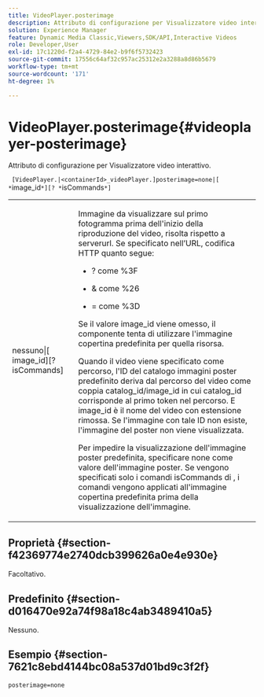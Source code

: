 ```yaml
---
title: VideoPlayer.posterimage
description: Attributo di configurazione per Visualizzatore video interattivo.
solution: Experience Manager
feature: Dynamic Media Classic,Viewers,SDK/API,Interactive Videos
role: Developer,User
exl-id: 17c1220d-f2a4-4729-84e2-b9f6f5732423
source-git-commit: 17556c64af32c957ac25312e2a3288a8d86b5679
workflow-type: tm+mt
source-wordcount: '171'
ht-degree: 1%

---
```


# VideoPlayer.posterimage{#videoplayer-posterimage}

Attributo di configurazione per Visualizzatore video interattivo.

` [VideoPlayer.|<containerId>_videoPlayer.]posterimage=none|[ *`image_id`*][? *`isCommands`*]`

<table id="table_C616483932C2482CA9794DDD7313FD7C"> 
 <tbody> 
  <tr> 
   <td colname="col1"> <p> <span class="codeph"> nessuno|[<span class="varname"> image_id</span>][?<span class="varname"> isCommands</span>]</span> </p> </td> 
   <td colname="col2"> <p> Immagine da visualizzare sul primo fotogramma prima dell'inizio della riproduzione del video, risolta rispetto a <span class="codeph"> serverurl</span>. Se specificato nell’URL, codifica HTTP quanto segue: </p> <p> 
     <ul id="ul_B38A687CEFE64C68A0B2C227A68A458F"> 
      <li id="li_E7AE1BDAC17E49E0B7ACF89C5C0529F0"> <p> <span class="codeph">?</span> come <span class="codeph"> %3F</span> </p> </li> 
      <li id="li_391CCF067F734480B2B4AFC9760C479A"> <p> <span class="codeph"> &amp;</span> come <span class="codeph"> %26</span> </p> </li> 
      <li id="li_6824B66A55554C5A8B12874DCF5BFAEE"> <p> <span class="codeph"> =</span> come <span class="codeph"> %3D</span> </p> </li> 
     </ul> </p> <p>Se il valore <span class="codeph"><span class="varname"> image_id</span></span> viene omesso, il componente tenta di utilizzare l'immagine copertina predefinita per quella risorsa. </p> <p>Quando il video viene specificato come percorso, l'ID del catalogo immagini poster predefinito deriva dal percorso del video come coppia <span class="codeph"> catalog_id/image_id</span> in cui <span class="codeph"> catalog_id</span> corrisponde al primo token nel percorso. E <span class="codeph"> image_id</span> è il nome del video con estensione rimossa. Se l'immagine con tale ID non esiste, l'immagine del poster non viene visualizzata. </p> <p>Per impedire la visualizzazione dell'immagine poster predefinita, specificare <span class="codeph"> none</span> come valore dell'immagine poster. Se vengono specificati solo i comandi isCommands<span class="codeph"><span class="varname"> di </span></span>, i comandi vengono applicati all'immagine copertina predefinita prima della visualizzazione dell'immagine. </p> </td> 
  </tr> 
 </tbody> 
</table>

## Proprietà {#section-f42369774e2740dcb399626a0e4e930e}

Facoltativo.

## Predefinito {#section-d016470e92a74f98a18c4ab3489410a5}

Nessuno.

## Esempio {#section-7621c8ebd4144bc08a537d01bd9c3f2f}

```
posterimage=none
```
